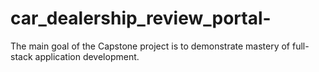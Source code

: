 # car_dealership_review_portal-
The main goal of the Capstone project is to demonstrate mastery of full-stack application development.
